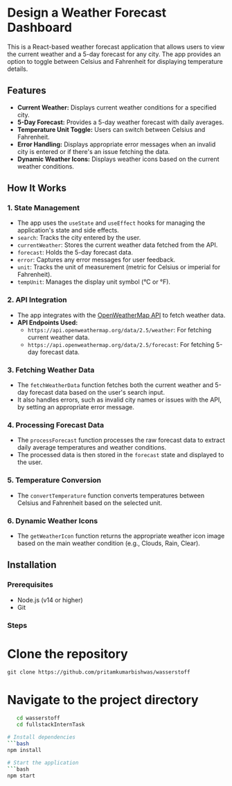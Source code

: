 
# Design a Weather Forecast Dashboard

This is a React-based weather forecast application that allows users to view the current weather and a 5-day forecast for any city. The app provides an option to toggle between Celsius and Fahrenheit for displaying temperature details.

## Features

- **Current Weather:** Displays current weather conditions for a specified city.
- **5-Day Forecast:** Provides a 5-day weather forecast with daily averages.
- **Temperature Unit Toggle:** Users can switch between Celsius and Fahrenheit.
- **Error Handling:** Displays appropriate error messages when an invalid city is entered or if there's an issue fetching the data.
- **Dynamic Weather Icons:** Displays weather icons based on the current weather conditions.

## How It Works

### 1. **State Management**
   - The app uses the `useState` and `useEffect` hooks for managing the application's state and side effects.
   - `search`: Tracks the city entered by the user.
   - `currentWeather`: Stores the current weather data fetched from the API.
   - `forecast`: Holds the 5-day forecast data.
   - `error`: Captures any error messages for user feedback.
   - `unit`: Tracks the unit of measurement (metric for Celsius or imperial for Fahrenheit).
   - `tempUnit`: Manages the display unit symbol (°C or °F).

### 2. **API Integration**
   - The app integrates with the [OpenWeatherMap API](https://openweathermap.org/api) to fetch weather data.
   - **API Endpoints Used:**
     - `https://api.openweathermap.org/data/2.5/weather`: For fetching current weather data.
     - `https://api.openweathermap.org/data/2.5/forecast`: For fetching 5-day forecast data.

### 3. **Fetching Weather Data**
   - The `fetchWeatherData` function fetches both the current weather and 5-day forecast data based on the user's search input.
   - It also handles errors, such as invalid city names or issues with the API, by setting an appropriate error message.

### 4. **Processing Forecast Data**
   - The `processForecast` function processes the raw forecast data to extract daily average temperatures and weather conditions.
   - The processed data is then stored in the `forecast` state and displayed to the user.

### 5. **Temperature Conversion**
   - The `convertTemperature` function converts temperatures between Celsius and Fahrenheit based on the selected unit.

### 6. **Dynamic Weather Icons**
   - The `getWeatherIcon` function returns the appropriate weather icon image based on the main weather condition (e.g., Clouds, Rain, Clear).

## Installation

### Prerequisites

- Node.js (v14 or higher)
- Git

### Steps

# Clone the repository
    git clone https://github.com/pritamkumarbishwas/wasserstoff
# Navigate to the project directory
   ```bash
      cd wasserstoff
      cd fullstackInternTask

# Install dependencies
   ```bash
   npm install

# Start the application
```bash
npm start
